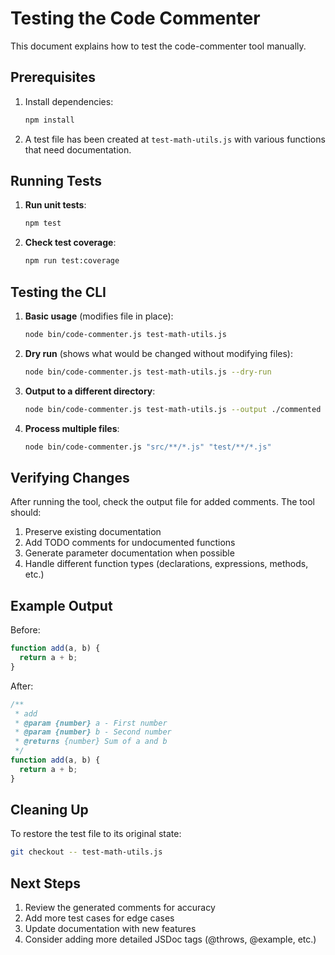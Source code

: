 # Testing the Code Commenter

This document explains how to test the code-commenter tool manually.

## Prerequisites

1. Install dependencies:
   ```bash
   npm install
   ```

2. A test file has been created at `test-math-utils.js` with various functions that need documentation.

## Running Tests

1. **Run unit tests**:
   ```bash
   npm test
   ```

2. **Check test coverage**:
   ```bash
   npm run test:coverage
   ```

## Testing the CLI

1. **Basic usage** (modifies file in place):
   ```bash
   node bin/code-commenter.js test-math-utils.js
   ```

2. **Dry run** (shows what would be changed without modifying files):
   ```bash
   node bin/code-commenter.js test-math-utils.js --dry-run
   ```

3. **Output to a different directory**:
   ```bash
   node bin/code-commenter.js test-math-utils.js --output ./commented
   ```

4. **Process multiple files**:
   ```bash
   node bin/code-commenter.js "src/**/*.js" "test/**/*.js"
   ```

## Verifying Changes

After running the tool, check the output file for added comments. The tool should:

1. Preserve existing documentation
2. Add TODO comments for undocumented functions
3. Generate parameter documentation when possible
4. Handle different function types (declarations, expressions, methods, etc.)

## Example Output

Before:
```javascript
function add(a, b) {
  return a + b;
}
```

After:
```javascript
/**
 * add
 * @param {number} a - First number
 * @param {number} b - Second number
 * @returns {number} Sum of a and b
 */
function add(a, b) {
  return a + b;
}
```

## Cleaning Up

To restore the test file to its original state:

```bash
git checkout -- test-math-utils.js
```

## Next Steps

1. Review the generated comments for accuracy
2. Add more test cases for edge cases
3. Update documentation with new features
4. Consider adding more detailed JSDoc tags (@throws, @example, etc.)
